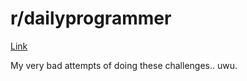 # r/dailyprogrammer
[Link](https://www.reddit.com/r/dailyprogrammer/)

My very bad attempts of doing these challenges.. uwu.